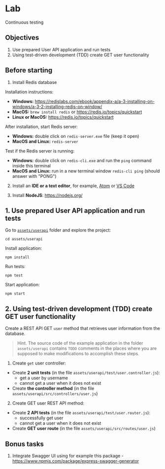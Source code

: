 
# Lab

Continuous testing

## Objectives

1. Use prepared User API application and run tests
2. Using test-driven development (TDD) create GET user functionality


## Before starting

1. Install Redis database

Installation instructions:

- **Windows:** https://redislabs.com/ebook/appendix-a/a-3-installing-on-windows/a-3-2-installing-redis-on-window/
- **MacOS:** `brew install redis` or https://redis.io/topics/quickstart
- **Linux or MacOS:** https://redis.io/topics/quickstart

After installation, start Redis server:

- **Windows:** double click on `redis-server.exe` file (keep it open)
- **MacOS and Linux:** `redis-server`

Test if the Redis server is running:

- **Windows:** double click on `redis-cli.exe` and run the `ping` command inside this terminal
- **MacOS and Linux:** run in a new terminal window `redis-cli ping` (should answer with "PONG")

2. Install an **IDE or a text editor**, for example, [Atom](https://atom.io/) or [VS Code](https://code.visualstudio.com/)

3. Install **NodeJS**: https://nodejs.org/


## 1. Use prepared User API application and run tests

Go to [`assets/userapi`](assets/userapi) folder and explore the project:

```
cd assets/userapi
```

Install application:

```
npm install
```

Run tests:

```
npm test
```

Start application:

```
npm start
```

## 2. Using test-driven development (TDD) create GET user functionality

Create a REST API GET `user` method that retrieves user information from the database.

> Hint. The source code of the example application in the folder `assets/userapi` contains `TODO` comments in the places where you are supposed to make modifications to accomplish these steps.

1) Create `get` user controller:   
  - Create **2 unit tests** (in the file `assets/userapi/test/user.controller.js`):
    - get a user by username
    - cannot get a user when it does not exist
  - Create **the controller method** (in the file `assets/userapi/src/controllers/user.js`)

2) Create GET user REST API method:   
  - Create **2 API tests** (in the file `assets/userapi/test/user.router.js`):
    - successfully get user
    - cannot get a user when it does not exist
  - Create **GET user route** (in the file `assets/userapi/src/routes/user.js`)

## Bonus tasks

1. Integrate Swagger UI using for example this package - https://www.npmjs.com/package/express-swagger-generator
